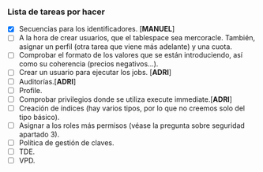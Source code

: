 ### Lista de tareas por hacer
- [x] Secuencias para los identificadores. [**MANUEL**]
- [ ] A la hora de crear usuarios, que el tablespace sea mercoracle. También, asignar un perfil (otra tarea que viene más adelante) y una cuota.
- [ ] Comprobar el formato de los valores que se están introduciendo, así como su coherencia (precios negativos...).
- [ ] Crear un usuario para ejecutar los jobs. [**ADRI**]
- [ ] Auditorías.[**ADRI**]
- [ ] Profile.
- [ ] Comprobar privilegios donde se utiliza execute immediate.[**ADRI**]
- [ ] Creación de índices (hay varios tipos, por lo que no creemos solo del tipo básico).
- [ ] Asignar a los roles más permisos (véase la pregunta sobre seguridad apartado 3).
- [ ] Política de gestión de claves.
- [ ] TDE.
- [ ] VPD.
